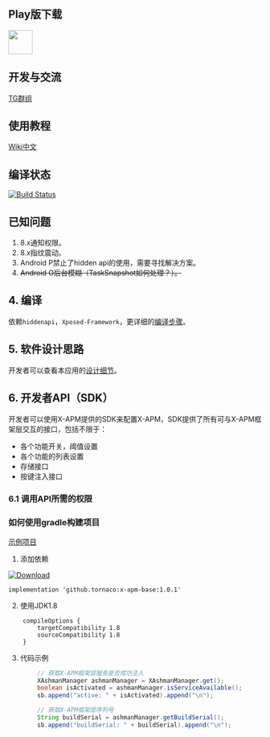 ## Play版下载

<a href="https://play.google.com/store/apps/details?id=github.tornaco.xposedmoduletest"><img src="https://play.google.com/intl/en_us/badges/images/generic/en-play-badge.png" height="48"></a>

## 开发与交流

[TG群组](https://t.me/xposed_apm_mod)

## 使用教程

[Wiki中文](https://github.com/Tornaco/X-APM/wiki)

## 编译状态

[![Build Status](https://travis-ci.org/Tornaco/X-APM.svg?branch=master)](https://travis-ci.org/Tornaco/X-APM)

## 已知问题
1. 8.x通知权限。
2. 8.x指纹震动。
3. Android P禁止了hidden api的使用，需要寻找解决方案。
4. ~~Android O后台模糊（TaskSnapshot如何处理？）。~~

## 4. 编译
依赖```hiddenapi```，```Xposed-Framework```，更详细的[编译步骤](https://github.com/Tornaco/X-APM/tree/master/build_var_controls)。

## 5. 软件设计思路
开发者可以查看本应用的[设计细节](https://github.com/Tornaco/X-APM/blob/master/FUNC_DESIGN.md)。

## 6. 开发者API（SDK）
开发者可以使用X-APM提供的SDK来配置X-APM，SDK提供了所有可与X-APM框架层交互的接口，包括不限于：
* 各个功能开关，阈值设置
* 各个功能的列表设置
* 存储接口
* 按键注入接口

### 6.1 调用API所需的权限

### 如何使用gradle构建项目
[示例项目](https://github.com/Tornaco/X-APM-Base-Sample)

1. 添加依赖

[ ![Download](https://api.bintray.com/packages/potestadetornaco/android/x-apm-base/images/download.svg) ](https://bintray.com/potestadetornaco/android/x-apm-base/_latestVersion)

```
implementation 'github.tornaco:x-apm-base:1.0.1'
```
2. 使用JDK1.8
```
    compileOptions {
        targetCompatibility 1.8
        sourceCompatibility 1.8
    }
```

3. 代码示例
```java
        // 获取X-APM框架层服务是否成功注入
        XAshmanManager ashmanManager = XAshmanManager.get();
        boolean isActivated = ashmanManager.isServiceAvailable();
        sb.append("active: " + isActivated).append("\n");

        // 获取X-APM框架层序列号
        String buildSerial = ashmanManager.getBuildSerial();
        sb.append("buildSerial: " + buildSerial).append("\n");
```
